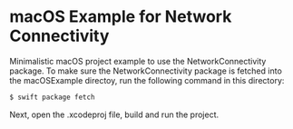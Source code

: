 # macOS Example for Network Connectivity
Minimalistic macOS project example to use the NetworkConnectivity package.
To make sure the NetworkConnectivity package is fetched into the macOSExample directoy, run the following command in this directory:

```bash
$ swift package fetch
```

Next, open the .xcodeproj file, build and run the project.